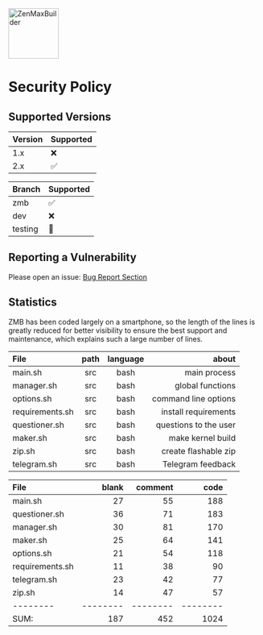 <a href="https://kernel-builder.com" target="blank\_">
<img height="100" alt="ZenMaxBuilder" src="https://raw.githubusercontent.com/grm34/ZenMaxBuilder/zmb/docs/assets/images/zmb.png" />
</a>
<br>

# Security Policy

## Supported Versions

| Version | Supported          |
| ------- | ------------------ |
| 1.x     | :x:                |
| 2.x     | :white_check_mark: |

| Branch  | Supported             |
| ------- | --------------------- |
| zmb     | :white_check_mark:    |
| dev     | :x:                   |
| testing | :construction_worker: |

## Reporting a Vulnerability

Please open an issue: [Bug Report Section](https://github.com/grm34/ZenMaxBuilder/issues/new/choose)

## Statistics

ZMB has been coded largely on a smartphone, so the length of the lines is greatly reduced for better visibility to ensure the best support and maintenance, which explains such a large number of lines.

| File            | path | language |                 about |
| :-------------- | :--: | :------: | --------------------: |
| main.sh         | src  |   bash   |          main process |
| manager.sh      | src  |   bash   |      global functions |
| options.sh      | src  |   bash   |  command line options |
| requirements.sh | src  |   bash   |  install requirements |
| questioner.sh   | src  |   bash   | questions to the user |
| maker.sh        | src  |   bash   |     make kernel build |
| zip.sh          | src  |   bash   |  create flashable zip |
| telegram.sh     | src  |   bash   |     Telegram feedback |

| File            |    blank |  comment |     code |
| :-------------- | -------: | -------: | -------: |
| main.sh         |       27 |       55 |      188 |
| questioner.sh   |       36 |       71 |      183 |
| manager.sh      |       30 |       81 |      170 |
| maker.sh        |       25 |       64 |      141 |
| options.sh      |       21 |       54 |      118 |
| requirements.sh |       11 |       38 |       90 |
| telegram.sh     |       23 |       42 |       77 |
| zip.sh          |       14 |       47 |       57 |
| --------        | -------- | -------- | -------- |
| SUM:            |      187 |      452 |     1024 |
